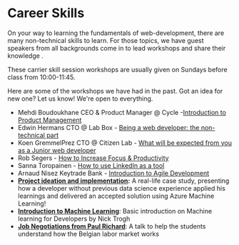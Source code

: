 # Career Skills

On your way to learning the fundamentals of web-development, there are many non-technical skills to learn. For those topics, we have guest speakers from all backgrounds come in to lead workshops and share their knowledge .

These carrier skill session workshops are usually given on Sundays before class from 10:00-11:45.

Here are some of the workshops we have had in the past. Got an idea for new one? Let us know! We're open to everything.

- Mehdi Boudoukhane CEO & Product Manager @ Cycle -[Introduction to Product Management](https://app.ludus.one/8bf64bb6-8f28-4895-825d-473e128a86fc#1)
- Edwin Hermans CTO @ Lab Box - [Being a web developer: the non-technical part](./HYF%20-%20Being%20a%20developer_%20the%20non-technical%20part.pdf)
- Koen GremmelPrez CTO @ Citizen Lab - [What will be expected from you as a Junior web developer](https://docs.google.com/presentation/d/1mUWeyNE4s1cJowZSHOZBEYRqTPEoRBvdOV9BoTtSTuA/edit#slide=id.p)
- Rob Segers - [How to Increase Focus & Productivity](https://github.com/HackYourFutureBelgium/hack-the-talks/blob/master/How_to_increase_focus%26productivity.pdf)
- Sanna Toropainen - [How to use LinkedIn as a tool](https://github.com/HackYourFutureBelgium/hack-the-talks/blob/master/How%20to%20use%20LinkedIn.pdf)
- Arnaud Nisez Keytrade Bank - [Introduction to Agile Development](https://vimeo.com/493035855/b4e2d05fa4)
- [**Project ideation and implementation**](https://vimeo.com/517766065)**:** A real-life case study, presenting how a developer without previous data science experience applied his learnings and delivered an accepted solution using Azure Machine Learning!
- **[**Introduction to Machine Learning**](https://vimeo.com/480919240)**: Basic introduction on Machine learning for Developers by Nick Trogh
- **[**Job Negotiations from Paul Richard**](https://vimeo.com/485055014)**: A talk to help the students understand how the Belgian labor market works
